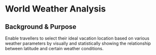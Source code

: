 # World Weather Analysis

## Background & Purpose

Enable travellers to select their ideal vacation location based on various weather parameters by visually and statistically showing the relationship between latitude and certain weather conditions.
